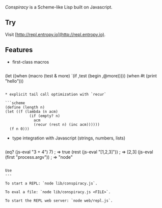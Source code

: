*Conspiracy* is a Scheme-like Lisp built on Javascript.

Try
---

Visit [http://repl.entropy.io](http://repl.entropy.io).

Features
--------
* first-class macros

  ```scheme
(let ((when (macro (test & more)
              `(if ,test
                 (begin ,@more)))))
  (when #t (print "hello")))
  ```

* explicit tail call optimization with `recur`

  ```scheme
(define (length n)
  (let ((f (lambda (n acm)
             (if (empty? n)
               acm
               (recur (rest n) (inc acm))))))
    (f n 0)))
  ```

* type integration with Javascript (strings, numbers, lists)

  ```scheme
(eq? (js-eval "3 + 4") 7) ; => true
(rest (js-eval "[1,2,3]")) ; => [2,3]
(js-eval (first "process.argv")) ; => "node"
  ```

Use
---

To start a REPL: `node lib/conspiracy.js`.

To eval a file: `node lib/conspiracy.js <FILE>`.

To start the REPL web server: `node web/repl.js`.

